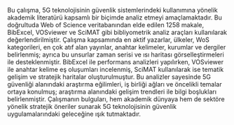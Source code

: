 Bu çalışma, 5G teknolojisinin güvenlik sistemlerindeki kullanımına yönelik akademik literatürü kapsamlı bir biçimde analiz etmeyi amaçlamaktadır. Bu doğrultuda Web of Science veritabanından elde edilen 1258 makale, BibExcel, VOSviewer ve SciMAT gibi bibliyometrik analiz araçları kullanılarak değerlendirilmiştir. Çalışma kapsamında en aktif yazarlar, ülkeler, WoS kategorileri, en çok atıf alan yayınlar, anahtar kelimeler, kurumlar ve dergiler belirlenmiş; ayrıca bu unsurlar zaman serisi ve ısı haritası görselleştirmeleri ile desteklenmiştir. BibExcel ile performans analizleri yapılırken, VOSviewer ile anahtar kelime eş oluşumları incelenmiş, SciMAT kullanılarak ise tematik gelişim ve stratejik haritalar oluşturulmuştur. Bu analizler sayesinde 5G güvenliği alanındaki araştırma eğilimleri, iş birliği ağları ve öncelikli temalar ortaya konulmuş; araştırma alanındaki gelişim trendleri ile bilgi boşlukları belirlenmiştir. Çalışmanın bulguları, hem akademik dünyaya hem de sektöre yönelik stratejik öneriler sunarak 5G teknolojisinin güvenlik uygulamalarındaki geleceğine ışık tutmaktadır.


